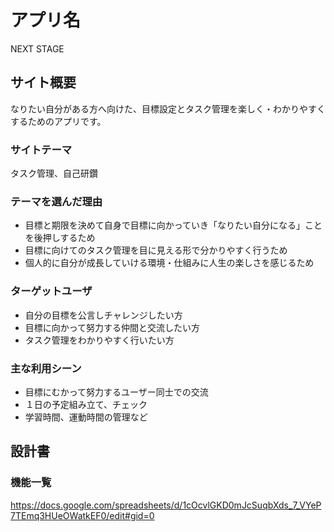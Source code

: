 # アプリ名
 NEXT STAGE

## サイト概要
なりたい自分がある方へ向けた、目標設定とタスク管理を楽しく・わかりやすくするためのアプリです。

### サイトテーマ
タスク管理、自己研鑽

### テーマを選んだ理由
* 目標と期限を決めて自身で目標に向かっていき「なりたい自分になる」ことを後押しするため
* 目標に向けてのタスク管理を目に見える形で分かりやすく行うため
* 個人的に自分が成長していける環境・仕組みに人生の楽しさを感じるため

### ターゲットユーザ
* 自分の目標を公言しチャレンジしたい方
* 目標に向かって努力する仲間と交流したい方
* タスク管理をわかりやすく行いたい方

### 主な利用シーン
* 目標にむかって努力するユーザー同士での交流
* １日の予定組み立て、チェック
* 学習時間、運動時間の管理など

## 設計書

### 機能一覧
https://docs.google.com/spreadsheets/d/1cOcvlGKD0mJcSuqbXds_7_VYeP7TEmq3HUeOWatkEF0/edit#gid=0
